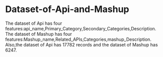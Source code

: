 # Dataset-of-Api-and-Mashup
The dataset of Api has four features:api_name,Primary_Category,Secondary_Categories,Description.
The dataset of Mashup has four features:Mashup_name,Related_APIs,Categories,mashup_Description.
Also,the dataset of Api has 17782 records and the dataset of Mashup has 6247.
